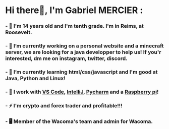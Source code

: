 # Hi there👋, I'm Gabriel MERCIER :
### - 💬 I'm 14 years old and I'm tenth grade. I'm in Reims, at Roosevelt.
### - 🔭 I’m currently working on a personal website and a minecraft server, we are looking for a java developper to help us! If you'r interested, dm me on instagram, twitter, discord.
### - 🌱 I’m currently learning html/css/javascript and I'm good at Java, Python and Linux!
### - 🔨 I work with [VS Code](https://code.visualstudio.com/), [IntelliJ](https://www.jetbrains.com/fr-fr/idea/), [Pycharm](https://www.jetbrains.com/fr-fr/pycharm/) and a [Raspberry pi](https://www.raspberrypi.com/products/raspberry-pi-4-model-b/)! 
### - ⚡ I'm crypto and forex trader and profitable!!!
### - 🖥 Member of the Wacoma's team and admin for Wacoma.

